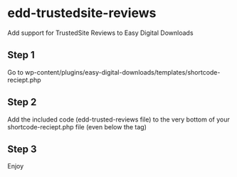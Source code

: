 # edd-trustedsite-reviews
Add support for TrustedSite Reviews to Easy Digital Downloads

## Step 1
Go to wp-content/plugins/easy-digital-downloads/templates/shortcode-reciept.php

## Step 2
Add the included code (edd-trusted-reviews file) to the very bottom of your shortcode-reciept.php file (even below the <?php endif; ?> tag)
  
## Step 3
Enjoy

